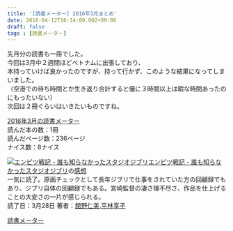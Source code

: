 ```yaml
---
title: '[読書メーター] 2016年3月まとめ'
date: 2016-04-12T16:14:00.002+09:00
draft: false
tags : [読書メーター]
---
```


先月分の読書も一冊でした。  
今回は3月中２週間ほどベトナムに出張しており、  
本持っていけば良かったのですが、持って行かず、このような結果になってしまいました。  
（空港での待ち時間とか生き返り合計すると優に３時間以上は暇な時間あったのにもったいない）  
次回は２冊ぐらいはいきたいものですね。  

  

  

  

[2016年3月の読書メーター](http://bookmeter.com/u/44081/matome?invite_id=44081)  
読んだ本の数：1冊  
読んだページ数：236ページ  
ナイス数：8ナイス  
  
[![エンピツ戦記 - 誰も知らなかったスタジオジブリ](http://ecx.images-amazon.com/images/I/51PXvkx4YAL._SX100_.jpg)](http://bookmeter.com/b/4120047938)[エンピツ戦記 - 誰も知らなかったスタジオジブリ](http://bookmeter.com/b/4120047938 "エンピツ戦記 - 誰も知らなかったスタジオジブリ")の[感想](http://bookmeter.com/cmt/55185574 "エンピツ戦記 - 誰も知らなかったスタジオジブリのcallas1900さんの感想")  
一気に読了。原画チェックとして長年ジブリで仕事をされていた方の回顧録でもあり、ジブリ自体の回顧録でもある。宮崎監督の凄さ理不尽さ、作品を仕上げることの大変さの一片が感じられる。  
読了日：3月28日 著者：[舘野仁美,平林享子](http://bookmeter.com/s?q=%E8%88%98%E9%87%8E%20%E4%BB%81%E7%BE%8E%2C%E5%B9%B3%E6%9E%97%20%E4%BA%AB%E5%AD%90)  
  
[読書メーター](http://bookmeter.com/)